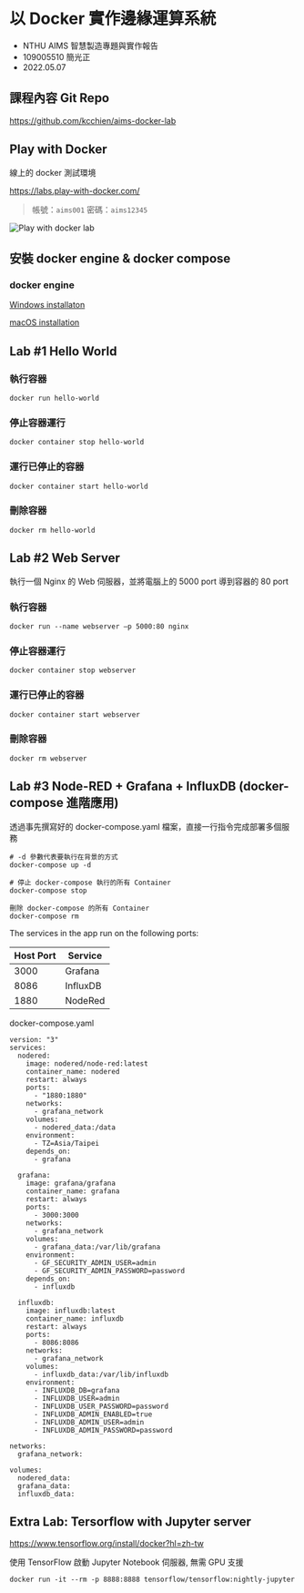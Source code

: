 # 以 Docker 實作邊緣運算系統

- NTHU AIMS 智慧製造專題與實作報告
- 109005510 簡光正
- 2022.05.07

## 課程內容 Git Repo

https://github.com/kcchien/aims-docker-lab

## Play with Docker

線上的 docker 測試環境

https://labs.play-with-docker.com/

> 帳號：`aims001` 密碼：`aims12345`

![Play with docker lab](https://i.imgur.com/pIPmBM5.png)

## 安裝 docker engine & docker compose

### docker engine

[Windows installaton](https://docs.docker.com/desktop/windows/install/)

[macOS installation](https://docs.docker.com/desktop/mac/install/)

## Lab #1 Hello World

### 執行容器

```bash=
docker run hello-world
```

### 停止容器運行

```bash=
docker container stop hello-world
```

### 運行已停止的容器

```bash=
docker container start hello-world
```

### 刪除容器

```bash=
docker rm hello-world
```

## Lab #2 Web Server

執行一個 Nginx 的 Web 伺服器，並將電腦上的 5000 port 導到容器的 80 port

### 執行容器

```bash=
docker run --name webserver –p 5000:80 nginx
```

### 停止容器運行

```bash=
docker container stop webserver
```

### 運行已停止的容器

```bash=
docker container start webserver
```

### 刪除容器

```bash=
docker rm webserver
```

## Lab #3 Node-RED + Grafana + InfluxDB (docker-compose 進階應用)

透過事先撰寫好的 docker-compose.yaml 檔案，直接一行指令完成部署多個服務

```bash=
# -d 參數代表要執行在背景的方式
docker-compose up -d

# 停止 docker-compose 執行的所有 Container
docker-compose stop

刪除 docker-compose 的所有 Container
docker-compose rm
```

The services in the app run on the following ports:

| Host Port | Service  |
| --------- | -------- |
| 3000      | Grafana  |
| 8086      | InfluxDB |
| 1880      | NodeRed  |

docker-compose.yaml

```yaml=
version: "3"
services:
  nodered:
    image: nodered/node-red:latest
    container_name: nodered
    restart: always
    ports:
      - "1880:1880"
    networks:
      - grafana_network
    volumes:
      - nodered_data:/data
    environment:
      - TZ=Asia/Taipei
    depends_on:
      - grafana

  grafana:
    image: grafana/grafana
    container_name: grafana
    restart: always
    ports:
      - 3000:3000
    networks:
      - grafana_network
    volumes:
      - grafana_data:/var/lib/grafana
    environment:
      - GF_SECURITY_ADMIN_USER=admin
      - GF_SECURITY_ADMIN_PASSWORD=password
    depends_on:
      - influxdb

  influxdb:
    image: influxdb:latest
    container_name: influxdb
    restart: always
    ports:
      - 8086:8086
    networks:
      - grafana_network
    volumes:
      - influxdb_data:/var/lib/influxdb
    environment:
      - INFLUXDB_DB=grafana
      - INFLUXDB_USER=admin
      - INFLUXDB_USER_PASSWORD=password
      - INFLUXDB_ADMIN_ENABLED=true
      - INFLUXDB_ADMIN_USER=admin
      - INFLUXDB_ADMIN_PASSWORD=password

networks:
  grafana_network:

volumes:
  nodered_data:
  grafana_data:
  influxdb_data:
```

## Extra Lab: Tersorflow with Jupyter server

https://www.tensorflow.org/install/docker?hl=zh-tw

使用 TensorFlow 啟動 Jupyter Notebook 伺服器, 無需 GPU 支援

```bash=
docker run -it --rm -p 8888:8888 tensorflow/tensorflow:nightly-jupyter
```
